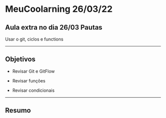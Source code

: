 # MeuCoolarning 26/03/22

## Aula extra no dia 26/03 Pautas

Usar o git, ciclos e functions

___ 

## Objetivos

- Revisar Git e GitFlow

- Revisar funções

- Revisar condicionais 
___

## Resumo

